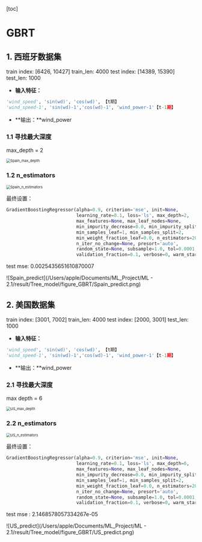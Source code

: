 [toc]

# GBRT

## 1. 西班牙数据集

train index: [6426, 10427]   train_len: 4000
test index: [14389, 15390]  test_len: 1000

- **输入特征：**

```python
'wind_speed', 'sin(wd)', 'cos(wd)', 【t期】
'wind_speed-1', 'sin(wd)-1','cos(wd)-1', 'wind_power-1'【t-1期】
```

- **输出：**wind_power

### 1.1 寻找最大深度

max_depth = 2

<img src="/Users/apple/Documents/ML_Project/ML - 2.1/result/Tree_model/figure_GBRT/Spain_max_depth.png" alt="Spain_max_depth" style="zoom:67%;" />

### 1.2 n_estimators

<img src="/Users/apple/Documents/ML_Project/ML - 2.1/result/Tree_model/figure_GBRT/Spain_n_estimators.png" alt="Spain_n_estimators" style="zoom:67%;" />

最终设置：

```python
GradientBoostingRegressor(alpha=0.9, criterion='mse', init=None,
                          learning_rate=0.1, loss='ls', max_depth=2,
                          max_features=None, max_leaf_nodes=None,
                          min_impurity_decrease=0.0, min_impurity_split=None,
                          min_samples_leaf=1, min_samples_split=2,
                          min_weight_fraction_leaf=0.0, n_estimators=200,
                          n_iter_no_change=None, presort='auto',
                          random_state=None, subsample=1.0, tol=0.0001,
                          validation_fraction=0.1, verbose=0, warm_start=False) 
```

test mse: 0.0025435651610870007

![Spain_predict](/Users/apple/Documents/ML_Project/ML - 2.1/result/Tree_model/figure_GBRT/Spain_predict.png)

## 2. 美国数据集

train index: [3001, 7002]   train_len: 4000
test index: [2000, 3001]  test_len: 1000

- **输入特征：**

```python
'wind_speed', 'sin(wd)', 'cos(wd)', 【t期】
'wind_speed-1', 'sin(wd)-1','cos(wd)-1', 'wind_power-1'【t-1期】
```

- **输出：**wind_power

### 2.1 寻找最大深度

max depth = 6

<img src="/Users/apple/Documents/ML_Project/ML - 2.1/result/Tree_model/figure_GBRT/US_max_depth.png" alt="US_max_depth" style="zoom:67%;" />

### 2.2 n_estimators

<img src="/Users/apple/Documents/ML_Project/ML - 2.1/result/Tree_model/figure_GBRT/US_n_estimators.png" alt="US_n_estimators" style="zoom:67%;" />

最终设置：

```python
GradientBoostingRegressor(alpha=0.9, criterion='mse', init=None,
                          learning_rate=0.1, loss='ls', max_depth=6,
                          max_features=None, max_leaf_nodes=None,
                          min_impurity_decrease=0.0, min_impurity_split=None,
                          min_samples_leaf=1, min_samples_split=2,
                          min_weight_fraction_leaf=0.0, n_estimators=200,
                          n_iter_no_change=None, presort='auto',
                          random_state=None, subsample=1.0, tol=0.0001,
                          validation_fraction=0.1, verbose=0, warm_start=False) 
```

test mse : 2.1468578057334267e-05

![US_predict](/Users/apple/Documents/ML_Project/ML - 2.1/result/Tree_model/figure_GBRT/US_predict.png)